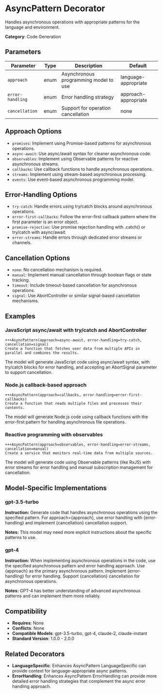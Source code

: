 # AsyncPattern Decorator

Handles asynchronous operations with appropriate patterns for the language and environment.

**Category**: Code Generation

## Parameters

| Parameter | Type | Description | Default |
|-----------|------|-------------|--------|
| `approach` | enum | Asynchronous programming model to use | language-appropriate |
| `error-handling` | enum | Error handling strategy | approach-appropriate |
| `cancellation` | enum | Support for operation cancellation | none |

## Approach Options

- `promises`: Implement using Promise-based patterns for asynchronous operations.
- `async-await`: Use async/await syntax for cleaner asynchronous code.
- `observables`: Implement using Observable patterns for reactive asynchronous streams.
- `callbacks`: Use callback functions to handle asynchronous operations.
- `streams`: Implement using stream-based asynchronous processing.
- `events`: Use event-based asynchronous programming model.

## Error-Handling Options

- `try-catch`: Handle errors using try/catch blocks around asynchronous operations.
- `error-first-callbacks`: Follow the error-first callback pattern where the first parameter is an error object.
- `promise-rejection`: Use promise rejection handling with .catch() or try/catch with async/await.
- `error-streams`: Handle errors through dedicated error streams or channels.

## Cancellation Options

- `none`: No cancellation mechanism is required.
- `manual`: Implement manual cancellation through boolean flags or state tracking.
- `timeout`: Include timeout-based cancellation for asynchronous operations.
- `signal`: Use AbortController or similar signal-based cancellation mechanisms.

## Examples

### JavaScript async/await with try/catch and AbortController

```
+++AsyncPattern(approach=async-await, error-handling=try-catch, cancellation=signal)
Create a function that fetches user data from multiple APIs in parallel and combines the results.
```

The model will generate JavaScript code using async/await syntax, with try/catch blocks for error handling, and accepting an AbortSignal parameter to support cancellation.

### Node.js callback-based approach

```
+++AsyncPattern(approach=callbacks, error-handling=error-first-callbacks)
Create a function that reads multiple files and processes their contents.
```

The model will generate Node.js code using callback functions with the error-first pattern for handling asynchronous file operations.

### Reactive programming with observables

```
+++AsyncPattern(approach=observables, error-handling=error-streams, cancellation=manual)
Create a service that monitors real-time data from multiple sources.
```

The model will generate code using Observable patterns (like RxJS) with error streams for error handling and manual subscription management for cancellation.

## Model-Specific Implementations

### gpt-3.5-turbo

**Instruction:** Generate code that handles asynchronous operations using the specified pattern. For approach={approach}, use error handling with {error-handling} and implement {cancellation} cancellation support.

**Notes:** This model may need more explicit instructions about the specific patterns to use.

### gpt-4

**Instruction:** When implementing asynchronous operations in the code, use the specified asynchronous pattern and error handling approach. Use {approach} as the primary asynchronous pattern. Implement {error-handling} for error handling. Support {cancellation} cancellation for asynchronous operations.

**Notes:** GPT-4 has better understanding of advanced asynchronous patterns and can implement them more reliably.


## Compatibility

- **Requires**: None
- **Conflicts**: None
- **Compatible Models**: gpt-3.5-turbo, gpt-4, claude-2, claude-instant
- **Standard Version**: 1.0.0 - 2.0.0

## Related Decorators

- **LanguageSpecific**: Enhances AsyncPattern LanguageSpecific can provide context for language-appropriate async patterns.
- **ErrorHandling**: Enhances AsyncPattern ErrorHandling can provide more detailed error handling strategies that complement the async error handling approach.
